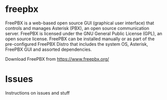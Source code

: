 # freepbx

FreePBX is a web-based open source GUI (graphical user interface) that controls and manages Asterisk (PBX), an open source communication server. FreePBX is licensed under the GNU General Public License (GPL), an open source license. FreePBX can be installed manually or as part of the pre-configured FreePBX Distro that includes the system OS, Asterisk, FreePBX GUI and assorted dependencies.

Download FreePBX from https://www.freepbx.org/

# Issues

Instructions on issues and stuff
